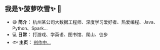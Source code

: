 ## 我是✨菠萝吹雪✨ 👋

- 😄 **简介：** 杭州某公司大数据工程师、深度学习爱好者、热爱编程、Java、Python、Spark...
- 💻 **日常：** 打游戏、学英语、图书馆、爬山、徒步
- 🐟 **主页：** <a href="https://boluo1997.github.io/" target="_blank"> 创作中... </a>

<!-- 
## 年度汇总 ✨
<img src="https://github.com/user-attachments/assets/bc5438ad-80d4-483d-bb71-b0db1734c5bb" alt="boluo1997-github-cards" width="496" height="700">


<img src="https://github-profile-trophy.vercel.app/?username=boluo1997&margin-w=5&theme=radical" align = "center" />

图标: 
![C++](https://img.shields.io/badge/-C++-00599C?style=plastic&logo=c)![HTML5](https://img.shields.io/badge/-HTML5-E34F26?style=plastic&logo=html5&logoColor=white)![VS Code](https://img.shields.io/badge/-VS%20Code-007ACC?style=plastic&logo=visual-studio-code)
![Java](https://img.shields.io/badge/-java-3f4441?style=plastic&logo=java)![Python](https://img.shields.io/badge/-Python-8fcfd1?style=plastic&logo=Python)![GitHub](https://img.shields.io/badge/-GitHub-181717?style=plastic&logo=github)
-->

